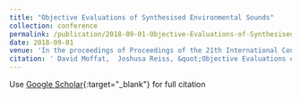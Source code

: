 ```yaml
---
title: "Objective Evaluations of Synthesised Environmental Sounds"
collection: conference
permalink: /publication/2018-09-01-Objective-Evaluations-of-Synthesised-Environmental-Sounds
date: 2018-09-01
venue: 'In the proceedings of Proceedings of the 21th International Conference on Digital Audio Effects (DAFx-18)'
citation: ' David Moffat,  Joshusa Reiss, &quot;Objective Evaluations of Synthesised Environmental Sounds.&quot; In the proceedings of Proceedings of the 21th International Conference on Digital Audio Effects (DAFx-18), 2018.'
---
```

Use [Google Scholar](https://scholar.google.com/scholar?q=Objective+Evaluations+of+Synthesised+Environmental+Sounds){:target="_blank"} for full citation